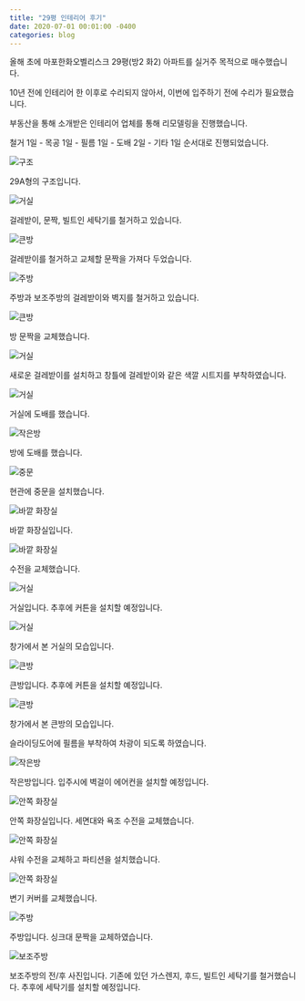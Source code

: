 ```yaml
---
title: "29평 인테리어 후기"
date: 2020-07-01 00:01:00 -0400
categories: blog
---
```

올해 초에 마포한화오벨리스크 29평(방2 화2) 아파트를 실거주 목적으로 매수했습니다.

10년 전에 인테리어 한 이후로 수리되지 않아서, 이번에 입주하기 전에 수리가 필요했습니다.

부동산을 통해 소개받은 인테리어 업체를 통해 리모델링을 진행했습니다.

철거 1일 - 목공 1일 - 필름 1일 - 도배 2일 - 기타 1일 순서대로 진행되었습니다.

![구조](/assets/images/posts/리111.jpg)

29A형의 구조입니다.

![거실](/assets/images/posts/리201.jpg)

걸레받이, 문짝, 빌트인 세탁기를 철거하고 있습니다.

![큰방](/assets/images/posts/리204.jpg)

걸레받이를 철거하고 교체할 문짝을 가져다 두었습니다.

![주방](/assets/images/posts/리207.jpg)

주방과 보조주방의 걸레받이와 벽지를 철거하고 있습니다.

![큰방](/assets/images/posts/리205.jpg)

방 문짝을 교체했습니다.

![거실](/assets/images/posts/리202.jpg)

새로운 걸레받이를 설치하고 창틀에 걸레받이와 같은 색깔 시트지를 부착하였습니다.

![거실](/assets/images/posts/리203.jpg)

거실에 도배를 했습니다.

![작은방](/assets/images/posts/리206.jpg)

방에 도배를 했습니다.

![중문](/assets/images/posts/리301.jpg)

현관에 중문을 설치했습니다.

![바깥 화장실](/assets/images/posts/리302.jpg)

바깥 화장실입니다.

![바깥 화장실](/assets/images/posts/리303.jpg)

수전을 교체했습니다.

![거실](/assets/images/posts/리304.jpg)

거실입니다. 추후에 커튼을 설치할 예정입니다.

![거실](/assets/images/posts/리305.jpg)

창가에서 본 거실의 모습입니다.

![큰방](/assets/images/posts/리306.jpg)

큰방입니다. 추후에 커튼을 설치할 예정입니다.

![큰방](/assets/images/posts/리307.jpg)

창가에서 본 큰방의 모습입니다.

슬라이딩도어에 필름을 부착하여 차광이 되도록 하였습니다.

![작은방](/assets/images/posts/리308.jpg)

작은방입니다. 입주시에 벽걸이 에어컨을 설치할 예정입니다. 

![안쪽 화장실](/assets/images/posts/리309.jpg)

안쪽 화장실입니다. 세면대와 욕조 수전을 교체했습니다.

![안쪽 화장실](/assets/images/posts/리310.jpg)

샤워 수전을 교체하고 파티션을 설치했습니다.

![안쪽 화장실](/assets/images/posts/리312.jpg)

변기 커버를 교체했습니다.

![주방](/assets/images/posts/리313.jpg)

주방입니다. 싱크대 문짝을 교체하였습니다.

![보조주방](/assets/images/posts/리314.jpg)

보조주방의 전/후 사진입니다. 기존에 있던 가스렌지, 후드, 빌트인 세탁기를 철거했습니다. 추후에 세탁기를 설치할 예정입니다. 

